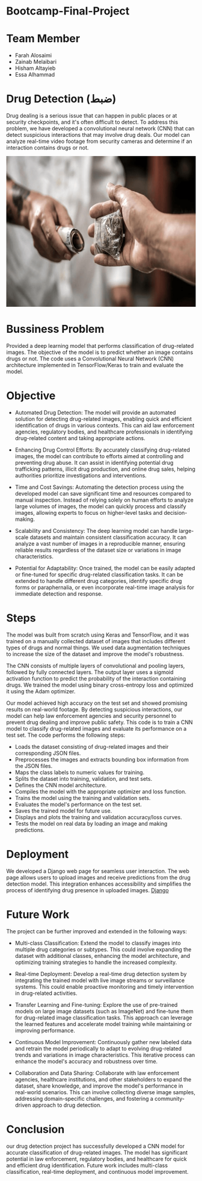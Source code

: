 # Bootcamp-Final-Project


# Team Member
- Farah Alosaimi
- Zainab Melaibari
- Hisham Altayieb
- Essa Alhammad


# Drug Detection (ضبط)

Drug dealing is a serious issue that can happen in public places or at security checkpoints, and it's often difficult to detect. To address this problem, we have developed a convolutional neural network (CNN) that can detect suspicious interactions that may involve drug deals. Our model can analyze real-time video footage from security cameras and determine if an interaction contains drugs or not.

<img width="1000" height="400" alt="Screen Shot 1444-06-17 at 9 20 35 AM" src="drugg.png">



# Bussiness Problem 
Provided a deep learning model that performs classification of drug-related images. The objective of the model is to predict whether an image contains drugs or not. The code uses a Convolutional Neural Network (CNN) architecture implemented in TensorFlow/Keras to train and evaluate the model.

# Objective
- Automated Drug Detection: The model will provide an automated solution for detecting drug-related images, enabling quick and efficient identification of drugs in various contexts. This can aid law enforcement agencies, regulatory bodies, and healthcare professionals in identifying drug-related content and taking appropriate actions.

- Enhancing Drug Control Efforts: By accurately classifying drug-related images, the model can contribute to efforts aimed at controlling and preventing drug abuse. It can assist in identifying potential drug trafficking patterns, illicit drug production, and online drug sales, helping authorities prioritize investigations and interventions.

- Time and Cost Savings: Automating the detection process using the developed model can save significant time and resources compared to manual inspection. Instead of relying solely on human efforts to analyze large volumes of images, the model can quickly process and classify images, allowing experts to focus on higher-level tasks and decision-making.

- Scalability and Consistency: The deep learning model can handle large-scale datasets and maintain consistent classification accuracy. It can analyze a vast number of images in a reproducible manner, ensuring reliable results regardless of the dataset size or variations in image characteristics.

- Potential for Adaptability: Once trained, the model can be easily adapted or fine-tuned for specific drug-related classification tasks. It can be extended to handle different drug categories, identify specific drug forms or paraphernalia, or even incorporate real-time image analysis for immediate detection and response.

# Steps
The model was built from scratch using Keras and TensorFlow, and it was trained on a manually collected dataset of images that includes different types of drugs and normal things. We used data augmentation techniques to increase the size of the dataset and improve the model's robustness.


The CNN consists of multiple layers of convolutional and pooling layers, followed by fully connected layers. The output layer uses a sigmoid activation function to predict the probability of the interaction containing drugs. We trained the model using binary cross-entropy loss and optimized it using the Adam optimizer.

Our model achieved high accuracy on the test set and showed promising results on real-world footage. By detecting suspicious interactions, our model can help law enforcement agencies and security personnel to prevent drug dealing and improve public safety. 
This code is to train a CNN model to classify drug-related images and evaluate its performance on a test set. The code performs the following steps:

- Loads the dataset consisting of drug-related images and their corresponding JSON files.
- Preprocesses the images and extracts bounding box information from the JSON files.
- Maps the class labels to numeric values for training.
- Splits the dataset into training, validation, and test sets.
- Defines the CNN model architecture.
- Compiles the model with the appropriate optimizer and loss function.
- Trains the model using the training and validation sets.
- Evaluates the model's performance on the test set.
- Saves the trained model for future use.
- Displays and plots the training and validation accuracy/loss curves.
- Tests the model on real data by loading an image and making predictions.

# Deployment 
We developed a Django web page for seamless user interaction. The web page allows users to upload images and receive predictions from the drug detection model. This integration enhances accessibility and simplifies the process of identifying drug presence in uploaded images.
[Django](https://drive.google.com/drive/folders/1-1lbEMK_uSetDc9yrqv1wzaEdH9yfSa1?usp=sharing)


# Future Work
The project can be further improved and extended in the following ways:

- Multi-class Classification: Extend the model to classify images into multiple drug categories or subtypes. This could involve expanding the dataset with additional classes, enhancing the model architecture, and optimizing training strategies to handle the increased complexity.

- Real-time Deployment: Develop a real-time drug detection system by integrating the trained model with live image streams or surveillance systems. This could enable proactive monitoring and timely intervention in drug-related activities.

- Transfer Learning and Fine-tuning: Explore the use of pre-trained models on large image datasets (such as ImageNet) and fine-tune them for drug-related image classification tasks. This approach can leverage the learned features and accelerate model training while maintaining or improving performance.

- Continuous Model Improvement: Continuously gather new labeled data and retrain the model periodically to adapt to evolving drug-related trends and variations in image characteristics. This iterative process can enhance the model's accuracy and robustness over time.

- Collaboration and Data Sharing: Collaborate with law enforcement agencies, healthcare institutions, and other stakeholders to expand the dataset, share knowledge, and improve the model's performance in real-world scenarios. This can involve collecting diverse image samples, addressing domain-specific challenges, and fostering a community-driven approach to drug detection.

# Conclusion
our drug detection project has successfully developed a CNN model for accurate classification of drug-related images. The model has significant potential in law enforcement, regulatory bodies, and healthcare for quick and efficient drug identification. Future work includes multi-class classification, real-time deployment, and continuous model improvement.
